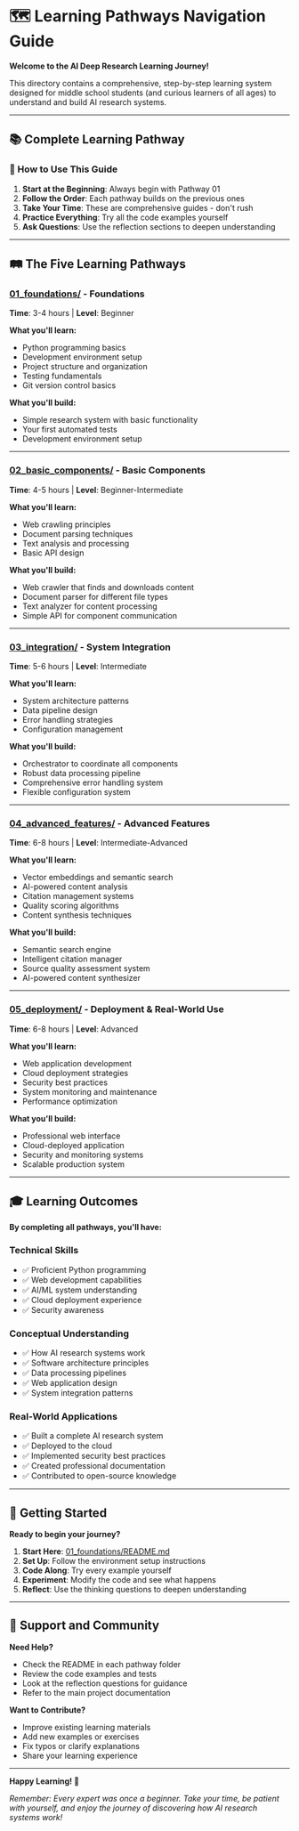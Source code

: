 # 🗺️ Learning Pathways Navigation Guide

**Welcome to the AI Deep Research Learning Journey!**

This directory contains a comprehensive, step-by-step learning system designed for middle school students (and curious learners of all ages) to understand and build AI research systems.

---

## 📚 Complete Learning Pathway

### 🎯 How to Use This Guide

1. **Start at the Beginning**: Always begin with Pathway 01
2. **Follow the Order**: Each pathway builds on the previous ones
3. **Take Your Time**: These are comprehensive guides - don't rush
4. **Practice Everything**: Try all the code examples yourself
5. **Ask Questions**: Use the reflection sections to deepen understanding

---

## 🛤️ The Five Learning Pathways

### [01_foundations/](./01_foundations/) - **Foundations**
**Time**: 3-4 hours | **Level**: Beginner

**What you'll learn:**
- Python programming basics
- Development environment setup
- Project structure and organization
- Testing fundamentals
- Git version control basics

**What you'll build:**
- Simple research system with basic functionality
- Your first automated tests
- Development environment setup

---

### [02_basic_components/](./02_basic_components/) - **Basic Components**
**Time**: 4-5 hours | **Level**: Beginner-Intermediate

**What you'll learn:**
- Web crawling principles
- Document parsing techniques
- Text analysis and processing
- Basic API design

**What you'll build:**
- Web crawler that finds and downloads content
- Document parser for different file types
- Text analyzer for content processing
- Simple API for component communication

---

### [03_integration/](./03_integration/) - **System Integration**
**Time**: 5-6 hours | **Level**: Intermediate

**What you'll learn:**
- System architecture patterns
- Data pipeline design
- Error handling strategies
- Configuration management

**What you'll build:**
- Orchestrator to coordinate all components
- Robust data processing pipeline
- Comprehensive error handling system
- Flexible configuration system

---

### [04_advanced_features/](./04_advanced_features/) - **Advanced Features**
**Time**: 6-8 hours | **Level**: Intermediate-Advanced

**What you'll learn:**
- Vector embeddings and semantic search
- AI-powered content analysis
- Citation management systems
- Quality scoring algorithms
- Content synthesis techniques

**What you'll build:**
- Semantic search engine
- Intelligent citation manager
- Source quality assessment system
- AI-powered content synthesizer

---

### [05_deployment/](./05_deployment/) - **Deployment & Real-World Use**
**Time**: 6-8 hours | **Level**: Advanced

**What you'll learn:**
- Web application development
- Cloud deployment strategies
- Security best practices
- System monitoring and maintenance
- Performance optimization

**What you'll build:**
- Professional web interface
- Cloud-deployed application
- Security and monitoring systems
- Scalable production system

---

## 🎓 Learning Outcomes

**By completing all pathways, you'll have:**

### Technical Skills
- ✅ Proficient Python programming
- ✅ Web development capabilities
- ✅ AI/ML system understanding
- ✅ Cloud deployment experience
- ✅ Security awareness

### Conceptual Understanding
- ✅ How AI research systems work
- ✅ Software architecture principles
- ✅ Data processing pipelines
- ✅ Web application design
- ✅ System integration patterns

### Real-World Applications
- ✅ Built a complete AI research system
- ✅ Deployed to the cloud
- ✅ Implemented security best practices
- ✅ Created professional documentation
- ✅ Contributed to open-source knowledge

---

## 🚀 Getting Started

**Ready to begin your journey?**

1. **Start Here**: [01_foundations/README.md](./01_foundations/README.md)
2. **Set Up**: Follow the environment setup instructions
3. **Code Along**: Try every example yourself
4. **Experiment**: Modify the code and see what happens
5. **Reflect**: Use the thinking questions to deepen understanding

---

## 🤝 Support and Community

**Need Help?**
- Check the README in each pathway folder
- Review the code examples and tests
- Look at the reflection questions for guidance
- Refer to the main project documentation

**Want to Contribute?**
- Improve existing learning materials
- Add new examples or exercises
- Fix typos or clarify explanations
- Share your learning experience

---

**Happy Learning! 🎉**

*Remember: Every expert was once a beginner. Take your time, be patient with yourself, and enjoy the journey of discovering how AI research systems work!*
